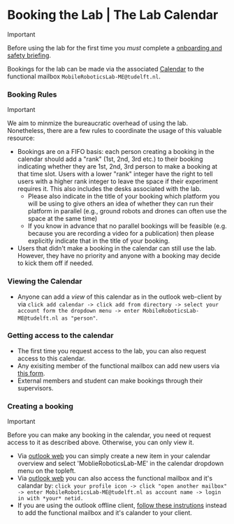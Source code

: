 # Booking the Lab | The Lab Calendar

>[!important]
> Before using the lab for the first time you *must* complete a [onboarding and safety briefing](https://github.com/cor-mobile-robotics/lab-wiki?tab=readme-ov-file#before-the-first-use).

Bookings for the lab can be made via the associated [Calendar](https://outlook.office.com/calendar/MobileRoboticsLab-ME@tudelft.nl/view/week) to the functional mailbox `MobileRoboticsLab-ME@tudelft.nl`. 

### Booking Rules
>[!important]
> We aim to minmize the bureaucratic overhead of using the lab. Nonetheless, there are a few rules to coordinate the usage of this valuable resource:

- Bookings are on a FIFO basis: each person creating a booking in the calendar should add a "rank" (1st, 2nd, 3rd  etc.) to their booking indicating whether they are 1st, 2nd, 3rd person to make a booking at that time slot. Users with a lower "rank" integer have the right to tell users with a higher rank integer to leave the space if their experiment requires it. This also includes the desks associated with the lab.
  - Please also indicate in the title of your booking which platform you will be using to give others an idea of whether they can run their platform in parallel (e.g., ground robots and drones can often use the space at the same time)
  - If you know in advance that no parallel bookings will be feasible (e.g. because you are recording a video for a publication) then please explicitly indicate that in the title of your booking.
- Users that didn't make a booking in the calendar can still use the lab. However, they have no priority and anyone with a booking may decide to kick them off if needed.

### Viewing the Calendar
- Anyone can add a *view* of this calendar as in the outlook web-client by via `click add calendar -> click add from directory -> select your account form the dropdown menu -> enter MobileRoboticsLab-ME@tudelft.nl as "person"`.

### Getting access to the calendar
- The first time you request access to the lab, you can also request access to this calendar.
- Any exisiting member of the functional mailbox can add new users via [this form](https://tudelft.topdesk.net/tas/public/ssp/content/serviceflow?unid=0cae47da8eea48688fbd5e39457b6ba6).
- External members and student can make bookings through their supervisors.

### Creating a booking
> [!important]
> Before you can make any booking in the calendar, you need ot request access to it as described above. Otherwise, you can only view it.

- Via [outlook web](https://outlook.office.com/) you can simply create a new item in your calendar overview and select 'MoblieRoboticsLab-ME' in the calendar dropdown menu on the topleft.
- Via [outlook web](https://outlook.office.com/) you can also access the functional mailbox and it's calandar by: `click your profile icon -> click "open another mailbox" -> enter MobileRoboticsLab-ME@tudelft.nl as account name -> login in with *your* netid.`
- If you are using the outlook offline client, [follow these instrutions](https://filelist.tudelft.nl/Studentenportal/Centraal/ICT/Manuals/Email/Outlook%20-%20Setup%20a%20functional%20mailbox_EN.pdf) instead to add the functional mailbox and it's calander to your client.

